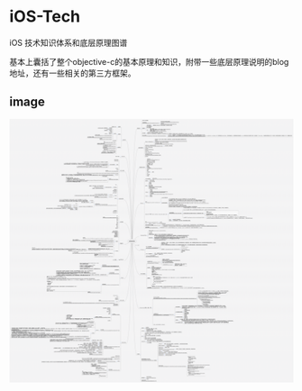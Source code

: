 # iOS-Tech
iOS 技术知识体系和底层原理图谱

基本上囊括了整个objective-c的基本原理和知识，附带一些底层原理说明的blog地址，还有一些相关的第三方框架。

## image

![知识体系图谱](https://github.com/JasonZengJ/iOS-Tech/raw/master/iOSTechMap.png)